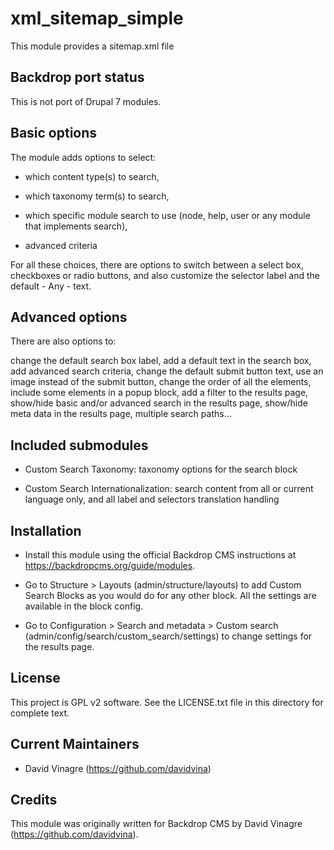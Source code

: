 # xml_sitemap_simple

This module provides a sitemap.xml file

## Backdrop port status

This is not port of Drupal 7 modules.


## Basic options

The module adds options to select:

-   which content type(s) to search,

-   which taxonomy term(s) to search,

-   which specific module search to use (node, help, user or any module that
    implements search),

-   advanced criteria

For all these choices, there are options to switch between a select box,
checkboxes or radio buttons, and also customize the selector label and the
default - Any - text.

## Advanced options

There are also options to:

change the default search box label, add a default text in the search box, add
advanced search criteria, change the default submit button text, use an image
instead of the submit button, change the order of all the elements, include some
elements in a popup block, add a filter to the results page, show/hide basic
and/or advanced search in the results page, show/hide meta data in the results
page, multiple search paths…

## Included submodules

-   Custom Search Taxonomy: taxonomy options for the search block

-   Custom Search Internationalization: search content from all or current
    language only, and all label and selectors translation handling

## Installation

-   Install this module using the official Backdrop CMS instructions at
    https://backdropcms.org/guide/modules.

-   Go to Structure \> Layouts (admin/structure/layouts) to add
    Custom Search Blocks as you would do for any other block.
    All the settings are available in the block config.

-   Go to Configuration \> Search and metadata \> Custom search 
    (admin/config/search/custom\_search/settings) to change settings
    for the results page.

## License

This project is GPL v2 software. See the LICENSE.txt file in this directory for
complete text.

## Current Maintainers

-   David Vinagre (https://github.com/davidvina)

## Credits

This module was originally written for Backdrop CMS by David Vinagre
(https://github.com/davidvina).
